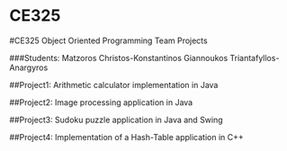 # CE325
#CE325 Object Oriented Programming Team Projects

###Students:
Matzoros Christos-Konstantinos
Giannoukos Triantafyllos-Anargyros 

##Project1:
Arithmetic calculator implementation in Java

##Project2:
Image processing application in Java

##Project3:
Sudoku puzzle application in Java and Swing

##Project4:
Implementation of a Hash-Table application in C++
